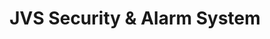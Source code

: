 ---
title: "JVS Security & Alarm System"
url: /manila/jvs-security-und-alarm-system/
shop: Elektronik
---